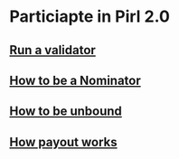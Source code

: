 # Particiapte in Pirl 2.0

## [Run a validator](validator_guide/run_a_validator.md)
## [How to be a Nominator](nominator_guide/how_to_nominate.md)
## [How to be unbound](nominator_guide/how_to_unbound.md)
## [How payout works](./payout.md)